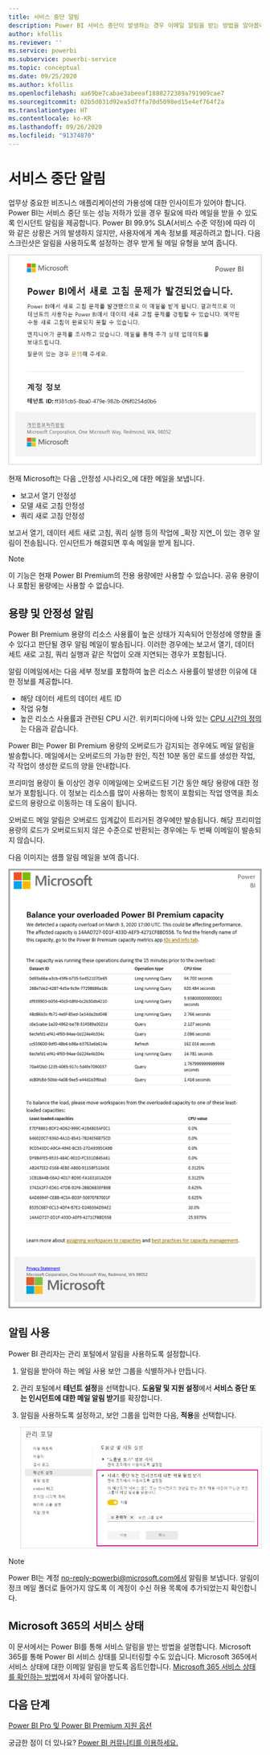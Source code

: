 ```yaml
---
title: 서비스 중단 알림
description: Power BI 서비스 중단이 발생하는 경우 이메일 알림을 받는 방법을 알아봅니다.
author: kfollis
ms.reviewer: ''
ms.service: powerbi
ms.subservice: powerbi-service
ms.topic: conceptual
ms.date: 09/25/2020
ms.author: kfollis
ms.openlocfilehash: aa69be7cabae3abeeaf1888272389a791909cae7
ms.sourcegitcommit: 02b5d031d92ea5d7ffa70d5098ed15e4ef764f2a
ms.translationtype: HT
ms.contentlocale: ko-KR
ms.lasthandoff: 09/26/2020
ms.locfileid: "91374870"
---
```

# <a name="service-interruption-notifications"></a>서비스 중단 알림

업무상 중요한 비즈니스 애플리케이션의 가용성에 대한 인사이트가 있어야 합니다. Power BI는 서비스 중단 또는 성능 저하가 있을 경우 필요에 따라 메일을 받을 수 있도록 인시던트 알림을 제공합니다. Power BI 99.9% SLA(서비스 수준 약정)에 따라 이와 같은 상황은 거의 발생하지 않지만, 사용자에게 계속 정보를 제공하려고 합니다. 다음 스크린샷은 알림을 사용하도록 설정하는 경우 받게 될 메일 유형을 보여 줍니다.

![알림 메일 새로 고침](media/service-interruption-notifications/refresh-notification-email.png)

현재 Microsoft는 다음 _안정성 시나리오_에 대한 메일을 보냅니다.

- 보고서 열기 안정성
- 모델 새로 고침 안정성
- 쿼리 새로 고침 안정성

보고서 열기, 데이터 세트 새로 고침, 쿼리 실행 등의 작업에 _확장 지연_이 있는 경우 알림이 전송됩니다. 인시던트가 해결되면 후속 메일을 받게 됩니다.

> [!NOTE]
> 이 기능은 현재 Power BI Premium의 전용 용량에만 사용할 수 있습니다. 공유 용량이나 포함된 용량에는 사용할 수 없습니다.

## <a name="capacity-and-reliability-notifications"></a>용량 및 안정성 알림

Power BI Premium 용량의 리소스 사용률이 높은 상태가 지속되어 안정성에 영향을 줄 수 있다고 판단될 경우 알림 메일이 발송됩니다. 이러한 경우에는 보고서 열기, 데이터 세트 새로 고침, 쿼리 실행과 같은 작업이 오래 지연되는 경우가 포함됩니다. 

알림 이메일에서는 다음 세부 정보를 포함하여 높은 리소스 사용률이 발생한 이유에 대한 정보를 제공합니다.

* 해당 데이터 세트의 데이터 세트 ID
* 작업 유형
* 높은 리소스 사용률과 관련된 CPU 시간. 위키피디아에 나와 있는 [CPU 시간의 정의](https://wikipedia.org/wiki/CPU_time)는 다음과 같습니다.

Power BI는 Power BI Premium 용량의 오버로드가 감지되는 경우에도 메일 알림을 발송합니다. 메일에서는 오버로드의 가능한 원인, 직전 10분 동안 로드를 생성한 작업, 각 작업이 생성한 로드의 양을 안내합니다.

프리미엄 용량이 둘 이상인 경우 이메일에는 오버로드된 기간 동안 해당 용량에 대한 정보가 포함됩니다. 이 정보는 리소스를 많이 사용하는 항목이 포함되는 작업 영역을 최소 로드의 용량으로 이동하는 데 도움이 됩니다.

오버로드 메일 알림은 오버로드 임계값이 트리거된 경우에만 발송됩니다. 해당 프리미엄 용량의 로드가 오버로드되지 않은 수준으로 반환되는 경우에는 두 번째 이메일이 발송되지 않습니다.

다음 이미지는 샘플 알림 메일을 보여 줍니다.

![오버로드 용량 알림 메일](media/service-interruption-notifications/refresh-notification-email-2.png)


## <a name="enable-notifications"></a>알림 사용

Power BI 관리자는 관리 포털에서 알림을 사용하도록 설정합니다.

1. 알림을 받아야 하는 메일 사용 보안 그룹을 식별하거나 만듭니다.

1. 관리 포털에서 **테넌트 설정**을 선택합니다. **도움말 및 지원 설정**에서 **서비스 중단 또는 인시던트에 대한 메일 알림 받기**를 확장합니다.

1. 알림을 사용하도록 설정하고, 보안 그룹을 입력한 다음, **적용**을 선택합니다.

    ![서비스 알림 사용](media/service-interruption-notifications/enable-notifications.png)

> [!NOTE]
> Power BI는 계정 no-reply-powerbi@microsoft.com에서 알림을 보냅니다. 알림이 정크 메일 폴더로 들어가지 않도록 이 계정이 수신 허용 목록에 추가되었는지 확인합니다.

## <a name="service-health-in-microsoft-365"></a>Microsoft 365의 서비스 상태

이 문서에서는 Power BI를 통해 서비스 알림을 받는 방법을 설명합니다. Microsoft 365를 통해 Power BI 서비스 상태를 모니터링할 수도 있습니다. Microsoft 365에서 서비스 상태에 대한 이메일 알림을 받도록 옵트인합니다. [Microsoft 365 서비스 상태를 확인하는 방법](https://docs.microsoft.com/microsoft-365/enterprise/view-service-health)에서 자세히 알아봅니다.

## <a name="next-steps"></a>다음 단계

[Power BI Pro 및 Power BI Premium 지원 옵션](service-support-options.md)

궁금한 점이 더 있나요? [Power BI 커뮤니티를 이용하세요.](https://community.powerbi.com/)

